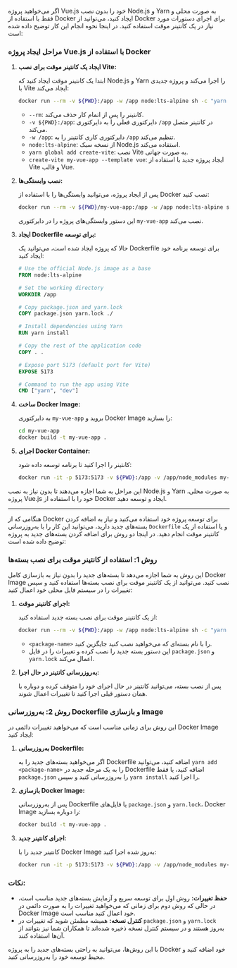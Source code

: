 اگر می‌خواهید پروژه Vue.js خود را بدون نصب Node.js و Yarn به صورت محلی و فقط با استفاده از Docker ایجاد کنید، می‌توانید از Docker برای اجرای دستورات مورد نیاز در یک کانتینر موقت استفاده کنید. در اینجا نحوه انجام این کار توضیح داده شده است:

### مراحل ایجاد پروژه Vue.js با استفاده از Docker

1. **ایجاد یک کانتینر موقت برای نصب Vite:**

   ابتدا یک کانتینر موقت ایجاد کنید که Node.js و Yarn را اجرا می‌کند و پروژه جدیدی با Vite ایجاد می‌کند:

   ```bash
   docker run --rm -v ${PWD}:/app -w /app node:lts-alpine sh -c "yarn global add create-vite && create-vite my-vue-app --template vue"
   ```

    - `--rm`: کانتینر را پس از اتمام کار حذف می‌کند.
    - `-v ${PWD}:/app`: دایرکتوری فعلی را به دایرکتوری `/app` در کانتینر متصل می‌کند.
    - `-w /app`: دایرکتوری کاری کانتینر را به `/app` تنظیم می‌کند.
    - `node:lts-alpine`: از نسخه سبک Node.js استفاده می‌کند.
    - `yarn global add create-vite`: نصب Vite به صورت جهانی.
    - `create-vite my-vue-app --template vue`: ایجاد پروژه جدید با استفاده از Vite و قالب Vue.

2. **نصب وابستگی‌ها:**

   پس از ایجاد پروژه، می‌توانید وابستگی‌ها را با استفاده از Docker نصب کنید:

   ```bash
   docker run --rm -v ${PWD}/my-vue-app:/app -w /app node:lts-alpine sh -c "yarn install"
   ```

   این دستور وابستگی‌های پروژه را در دایرکتوری `my-vue-app` نصب می‌کند.

3. **ایجاد Dockerfile برای توسعه:**

   حالا که پروژه ایجاد شده است، می‌توانید یک Dockerfile برای توسعه برنامه خود ایجاد کنید:

   ```dockerfile
   # Use the official Node.js image as a base
   FROM node:lts-alpine

   # Set the working directory
   WORKDIR /app

   # Copy package.json and yarn.lock
   COPY package.json yarn.lock ./

   # Install dependencies using Yarn
   RUN yarn install

   # Copy the rest of the application code
   COPY . .

   # Expose port 5173 (default port for Vite)
   EXPOSE 5173

   # Command to run the app using Vite
   CMD ["yarn", "dev"]
   ```

4. **ساخت Docker Image:**

   به دایرکتوری `my-vue-app` بروید و Docker Image را بسازید:

   ```bash
   cd my-vue-app
   docker build -t my-vue-app .
   ```

5. **اجرای Docker Container:**

   کانتینر را اجرا کنید تا برنامه توسعه داده شود:

   ```bash
   docker run -it -p 5173:5173 -v ${PWD}:/app -v /app/node_modules my-vue-app
   ```


این مراحل به شما اجازه می‌دهند تا بدون نیاز به نصب Node.js و Yarn به صورت محلی، پروژه Vue.js خود را با استفاده از Docker ایجاد و توسعه دهید.


-----
هنگامی که از Docker برای توسعه پروژه خود استفاده می‌کنید و نیاز به اضافه کردن بسته‌های جدید دارید، می‌توانید این کار را با به‌روزرسانی `Dockerfile` و یا استفاده از یک کانتینر موقت انجام دهید. در اینجا دو روش برای اضافه کردن بسته‌های جدید به پروژه توضیح داده شده است:

### روش 1: استفاده از کانتینر موقت برای نصب بسته‌ها

این روش به شما اجازه می‌دهد تا بسته‌های جدید را بدون نیاز به بازسازی کامل Docker Image نصب کنید. می‌توانید از یک کانتینر موقت برای نصب بسته‌ها استفاده کنید و سپس تغییرات را در سیستم فایل محلی خود اعمال کنید:

1. **اجرای کانتینر موقت:**

   از یک کانتینر موقت برای نصب بسته جدید استفاده کنید:

   ```bash
   docker run --rm -v ${PWD}:/app -w /app node:lts-alpine sh -c "yarn add <package-name>"
   ```

   - `<package-name>` را با نام بسته‌ای که می‌خواهید نصب کنید جایگزین کنید.
   - این دستور بسته جدید را نصب کرده و تغییرات را در فایل `package.json` و `yarn.lock` اعمال می‌کند.

2. **به‌روزرسانی کانتینر در حال اجرا:**

   پس از نصب بسته، می‌توانید کانتینر در حال اجرای خود را متوقف کرده و دوباره با همان دستور قبلی اجرا کنید تا تغییرات اعمال شوند.

### روش 2: به‌روزرسانی Dockerfile و بازسازی Image

این روش برای زمانی مناسب است که می‌خواهید تغییرات دائمی در Docker Image ایجاد کنید:

1. **به‌روزرسانی Dockerfile:**

   اگر می‌خواهید بسته‌های جدید را به Dockerfile اضافه کنید، می‌توانید `yarn add <package-name>` را به یک مرحله جدید در Dockerfile اضافه کنید، یا فقط `package.json` را به‌روزرسانی کنید و سپس `yarn install` را اجرا کنید.

2. **بازسازی Docker Image:**

   پس از به‌روزرسانی Dockerfile یا فایل‌های `package.json` و `yarn.lock`، Docker Image را دوباره بسازید:

   ```bash
   docker build -t my-vue-app .
   ```

3. **اجرای کانتینر جدید:**

   کانتینر جدید را با Docker Image به‌روز شده اجرا کنید:

   ```bash
   docker run -it -p 5173:5173 -v ${PWD}:/app -v /app/node_modules my-vue-app
   ```

### نکات:

- **حفظ تغییرات:** روش اول برای توسعه سریع و آزمایش بسته‌های جدید مناسب است، در حالی که روش دوم برای زمانی که می‌خواهید تغییرات را به صورت دائمی در Docker Image خود اعمال کنید مناسب است.
- **کنترل نسخه:** همیشه مطمئن شوید که تغییرات در `package.json` و `yarn.lock` به‌روز هستند و در سیستم کنترل نسخه ذخیره شده‌اند تا همکاران شما نیز بتوانند از آن‌ها استفاده کنند.

با این روش‌ها، می‌توانید به راحتی بسته‌های جدید را به پروژه Docker خود اضافه کنید و محیط توسعه خود را به‌روزرسانی کنید.